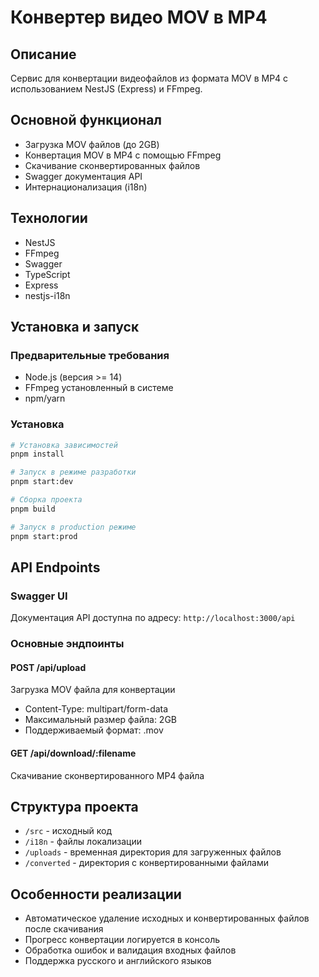 # Конвертер видео MOV в MP4

## Описание

Сервис для конвертации видеофайлов из формата MOV в MP4 с использованием NestJS (Express) и FFmpeg.

## Основной функционал

- Загрузка MOV файлов (до 2GB)
- Конвертация MOV в MP4 с помощью FFmpeg
- Скачивание сконвертированных файлов
- Swagger документация API
- Интернационализация (i18n)

## Технологии

- NestJS
- FFmpeg
- Swagger
- TypeScript
- Express
- nestjs-i18n

## Установка и запуск

### Предварительные требования

- Node.js (версия >= 14)
- FFmpeg установленный в системе
- npm/yarn

### Установка

```bash
# Установка зависимостей
pnpm install

# Запуск в режиме разработки
pnpm start:dev

# Сборка проекта
pnpm build

# Запуск в production режиме
pnpm start:prod
```

## API Endpoints

### Swagger UI

Документация API доступна по адресу: `http://localhost:3000/api`

### Основные эндпоинты

#### POST /api/upload

Загрузка MOV файла для конвертации

- Content-Type: multipart/form-data
- Максимальный размер файла: 2GB
- Поддерживаемый формат: .mov

#### GET /api/download/:filename

Скачивание сконвертированного MP4 файла

## Структура проекта

- `/src` - исходный код
- `/i18n` - файлы локализации
- `/uploads` - временная директория для загруженных файлов
- `/converted` - директория с конвертированными файлами

## Особенности реализации

- Автоматическое удаление исходных и конвертированных файлов после скачивания
- Прогресс конвертации логируется в консоль
- Обработка ошибок и валидация входных файлов
- Поддержка русского и английского языков
